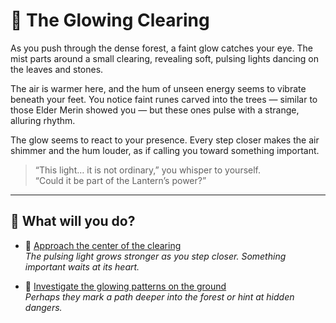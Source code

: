# 🌟 The Glowing Clearing

As you push through the dense forest, a faint glow catches your eye. The mist parts around a small clearing, revealing soft, pulsing lights dancing on the leaves and stones.  

The air is warmer here, and the hum of unseen energy seems to vibrate beneath your feet. You notice faint runes carved into the trees — similar to those Elder Merin showed you — but these ones pulse with a strange, alluring rhythm.  

The glow seems to react to your presence. Every step closer makes the air shimmer and the hum louder, as if calling you toward something important.

> “This light… it is not ordinary,” you whisper to yourself.  
> “Could it be part of the Lantern’s power?”

---

## 🌙 What will you do?

- 🔮 [Approach the center of the clearing](lantern-shrine.md)  
*The pulsing light grows stronger as you step closer. Something important waits at its heart.*

- 🌲 [Investigate the glowing patterns on the ground](forest-encounter.md)  
*Perhaps they mark a path deeper into the forest or hint at hidden dangers.*